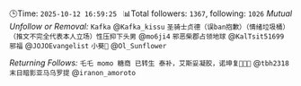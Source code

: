 🕒Time: `2025-10-12 16:59:25 `
📊Total followers: `1367`, following: `1026`
*Mutual Unfollow or Removal:*
`Kafka` @`Kafka_kissu`
`圣骑士贞德（误ban抱歉）（情绪垃圾桶）（推文不完全代表本人立场）性压抑下头男` @`mo6ji4`
`邪恶柴郡占领地球` @`KalTsit51699`
`邪福` @`JOJOEvangelist`
`小葵🌻` @`Ol_Sunflower`

*Returning Follows:*
`乇乇 momo 糖商 已转生 泰补，艾斯妥凝胶，诺坤复🏳️‍⚧️🍥` @`tbh2318`
`末日暗影亚马乌罗提` @`iranon_amoroto`
